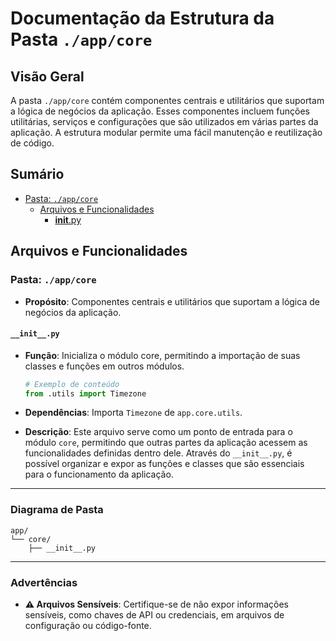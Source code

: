 # Documentação da Estrutura da Pasta `./app/core`

## Visão Geral

A pasta `./app/core` contém componentes centrais e utilitários que suportam a lógica de negócios da aplicação. Esses componentes incluem funções utilitárias, serviços e configurações que são utilizados em várias partes da aplicação. A estrutura modular permite uma fácil manutenção e reutilização de código.

## Sumário

- [Pasta: `./app/core`](#pasta-appcore)
  - [Arquivos e Funcionalidades](#arquivos-e-funcionalidades)
    - [__init__.py](#__init__.py)

## Arquivos e Funcionalidades

### Pasta: `./app/core`

- **Propósito**: Componentes centrais e utilitários que suportam a lógica de negócios da aplicação.

#### `__init__.py`

- **Função**: Inicializa o módulo core, permitindo a importação de suas classes e funções em outros módulos.
  
  ```python
  # Exemplo de conteúdo
  from .utils import Timezone
  ```

- **Dependências**: Importa `Timezone` de `app.core.utils`.

- **Descrição**: Este arquivo serve como um ponto de entrada para o módulo `core`, permitindo que outras partes da aplicação acessem as funcionalidades definidas dentro dele. Através do `__init__.py`, é possível organizar e expor as funções e classes que são essenciais para o funcionamento da aplicação.

---

### Diagrama de Pasta

```
app/
└── core/
    ├── __init__.py
```

---

### Advertências

- **⚠️ Arquivos Sensíveis**: Certifique-se de não expor informações sensíveis, como chaves de API ou credenciais, em arquivos de configuração ou código-fonte.
